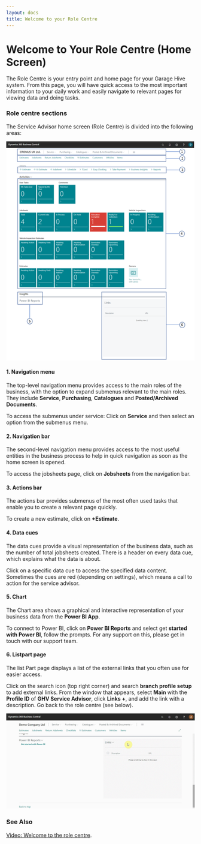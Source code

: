 ```yaml
---
layout: docs
title: Welcome to your Role Centre 
---
```


# Welcome to Your Role Centre (Home Screen)
The Role Centre is your entry point and home page for your Garage Hive system. From this page, you will have quick access to the most important information to your daily work and easily navigate to relevant pages for viewing data and doing tasks.

### Role centre sections

The Service Advisor home screen (Role Centre) is divided into the following areas:    

![](media/garagehive-role-centre-edit.png)

#### 1. Navigation menu

The top-level navigation menu provides access to the main roles of the business, with the option to expand submenus relevant to the main roles. They include **Service**, **Purchasing**, **Catalogues** and **Posted/Archived Documents**.

To access the submenus under service: Click on **Service** and then select an option from the submenus menu.

#### 2. Navigation bar

The second-level navigation menu provides access to the most useful entities in the business process to help in quick navigation as soon as the home screen is opened.

To access the jobsheets page, click on **Jobsheets** from the navigation bar.

#### 3. Actions bar

The actions bar provides submenus of the most often used tasks that enable you to create a relevant page quickly.

To create a new estimate, click on **+Estimate**.

#### 4. Data cues

The data cues provide a visual representation of the business data, such as the number of total jobsheets created. There is a header on every data cue, which explains what the data is about.

Click on a specific data cue to access the specified data content. Sometimes the cues are red (depending on settings), which means a call to action for the service advisor.

#### 5. Chart

The Chart area shows a graphical and interactive representation of your business data from the **Power BI App**.

To connect to Power BI, click on **Power BI Reports** and select get **started with Power BI**, follow the prompts. For any support on this, please get in touch with our support team.

#### 6. Listpart page

The list Part page displays a list of the external links that you often use for easier access.

Click on the search icon (top right corner) and search **branch profile setup** to add external links. From the window that appears, select **Main** with the **Profile ID** of **GHV Service Advisor**, click **Links +**, and add the link with a description. Go back to the role centre (see below).

![](media/garagehive-role-centre-add-external-links.gif)

### **See Also**

[Video: Welcome to the role centre](https://www.youtube.com/watch?v=R_mLcdbFWdo).
